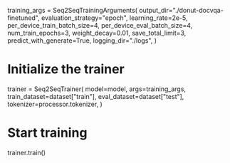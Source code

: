 training_args = Seq2SeqTrainingArguments(
    output_dir="./donut-docvqa-finetuned",
    evaluation_strategy="epoch",
    learning_rate=2e-5,
    per_device_train_batch_size=4,
    per_device_eval_batch_size=4,
    num_train_epochs=3,
    weight_decay=0.01,
    save_total_limit=3,
    predict_with_generate=True,
    logging_dir="./logs",
)

# Initialize the trainer
trainer = Seq2SeqTrainer(
    model=model,
    args=training_args,
    train_dataset=dataset["train"],
    eval_dataset=dataset["test"],
    tokenizer=processor.tokenizer,
)

# Start training
trainer.train()
